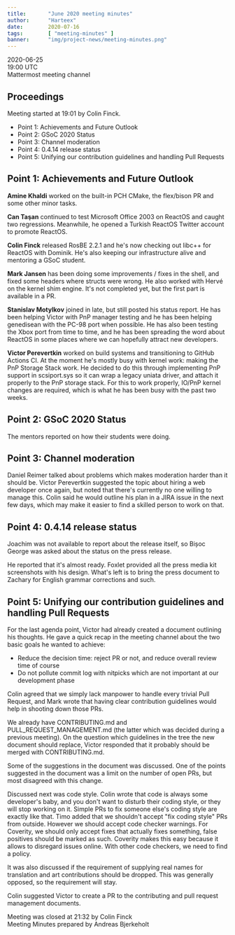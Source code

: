```yaml
---
title:       "June 2020 meeting minutes"
author:      "Harteex"
date:        2020-07-16
tags:        [ "meeting-minutes" ]
banner:      "img/project-news/meeting-minutes.png"
---
```


2020-06-25  
19:00 UTC  
Mattermost meeting channel

## Proceedings
Meeting started at 19:01 by Colin Finck.
* Point 1: Achievements and Future Outlook
* Point 2: GSoC 2020 Status
* Point 3: Channel moderation
* Point 4: 0.4.14 release status
* Point 5: Unifying our contribution guidelines and handling Pull Requests

## Point 1: Achievements and Future Outlook

**Amine Khaldi** worked on the built-in PCH CMake, the flex/bison PR and some other minor tasks.

**Can Taşan** continued to test Microsoft Office 2003 on ReactOS and caught two regressions.
Meanwhile, he opened a Turkish ReactOS Twitter account to promote ReactOS.

**Colin Finck** released RosBE 2.2.1 and he's now checking out libc++ for ReactOS with Dominik.
He's also keeping our infrastructure alive and mentoring a GSoC student.

**Mark Jansen** has been doing some improvements / fixes in the shell, and fixed some headers where structs were wrong.
He also worked with Hervé on the kernel shim engine.
It's not completed yet, but the first part is available in a PR.

**Stanislav Motylkov** joined in late, but still posted his status report.
He has been helping Victor with PnP manager testing and he has been helping genedisean with the PC-98 port when possible.
He has also been testing the Xbox port from time to time, and he has been spreading the word about ReactOS in some places where we can hopefully attract new developers.

**Victor Perevertkin** worked on build systems and transitioning to GitHub Actions CI.
At the moment he's mostly busy with kernel work: making the PnP Storage Stack work.
He decided to do this through implementing PnP support in scsiport.sys so it can wrap a legacy uniata driver, and attach it properly to the PnP storage stack.
For this to work properly, IO/PnP kernel changes are required, which is what he has been busy with the past two weeks.

## Point 2: GSoC 2020 Status
The mentors reported on how their students were doing.

## Point 3: Channel moderation
Daniel Reimer talked about problems which makes moderation harder than it should be.
Victor Perevertkin suggested the topic about hiring a web developer once again, but noted that there's currently no one willing to manage this.
Colin said he would outline his plan in a JIRA issue in the next few days, which may make it easier to find a skilled person to work on that.

## Point 4: 0.4.14 release status
Joachim was not available to report about the release itself, so Bișoc George was asked about the status on the press release.

He reported that it's almost ready.
Foxlet provided all the press media kit screenshots with his design.
What's left is to bring the press document to Zachary for English grammar corrections and such.

## Point 5: Unifying our contribution guidelines and handling Pull Requests
For the last agenda point, Victor had already created a document outlining his thoughts.
He gave a quick recap in the meeting channel about the two basic goals he wanted to achieve:
* Reduce the decision time: reject PR or not, and reduce overall review time of course
* Do not pollute commit log with nitpicks which are not important at our development phase

Colin agreed that we simply lack manpower to handle every trivial Pull Request, and Mark wrote that having clear contribution guidelines would help in shooting down those PRs.

We already have CONTRIBUTING.md and PULL_REQUEST_MANAGEMENT.md (the latter which was decided during a previous meeting).
On the question which guidelines in the tree the new document should replace, Victor responded that it probably should be merged with CONTRIBUTING.md.

Some of the suggestions in the document was discussed.
One of the points suggested in the document was a limit on the number of open PRs, but most disagreed with this change.

Discussed next was code style.
Colin wrote that code is always some developer's baby, and you don't want to disturb their coding style, or they will stop working on it.
Simple PRs to fix someone else's coding style are exactly like that.
Timo added that we shouldn't accept "fix coding style" PRs from outside.
However we should accept code checker warnings.
For Coverity, we should only accept fixes that actually fixes something, false positives should be marked as such.
Coverity makes this easy because it allows to disregard issues online.
With other code checkers, we need to find a policy.

It was also discussed if the requirement of supplying real names for translation and art contributions should be dropped.
This was generally opposed, so the requirement will stay.

Colin suggested Victor to create a PR to the contributing and pull request management documents.


Meeting was closed at 21:32 by Colin Finck  
Meeting Minutes prepared by Andreas Bjerkeholt
